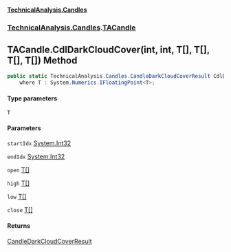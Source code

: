 #### [TechnicalAnalysis.Candles](TechnicalAnalysis.Candles.md 'TechnicalAnalysis.Candles')
### [TechnicalAnalysis.Candles](TechnicalAnalysis.Candles.md#TechnicalAnalysis.Candles 'TechnicalAnalysis.Candles').[TACandle](TACandle.md 'TechnicalAnalysis.Candles.TACandle')

## TACandle.CdlDarkCloudCover<T>(int, int, T[], T[], T[], T[]) Method

```csharp
public static TechnicalAnalysis.Candles.CandleDarkCloudCoverResult CdlDarkCloudCover<T>(int startIdx, int endIdx, T[] open, T[] high, T[] low, T[] close)
    where T : System.Numerics.IFloatingPoint<T>;
```
#### Type parameters

<a name='TechnicalAnalysis.Candles.TACandle.CdlDarkCloudCover_T_(int,int,T[],T[],T[],T[]).T'></a>

`T`
#### Parameters

<a name='TechnicalAnalysis.Candles.TACandle.CdlDarkCloudCover_T_(int,int,T[],T[],T[],T[]).startIdx'></a>

`startIdx` [System.Int32](https://docs.microsoft.com/en-us/dotnet/api/System.Int32 'System.Int32')

<a name='TechnicalAnalysis.Candles.TACandle.CdlDarkCloudCover_T_(int,int,T[],T[],T[],T[]).endIdx'></a>

`endIdx` [System.Int32](https://docs.microsoft.com/en-us/dotnet/api/System.Int32 'System.Int32')

<a name='TechnicalAnalysis.Candles.TACandle.CdlDarkCloudCover_T_(int,int,T[],T[],T[],T[]).open'></a>

`open` [T](TACandle.CdlDarkCloudCover_T_(int,int,T[],T[],T[],T[]).md#TechnicalAnalysis.Candles.TACandle.CdlDarkCloudCover_T_(int,int,T[],T[],T[],T[]).T 'TechnicalAnalysis.Candles.TACandle.CdlDarkCloudCover<T>(int, int, T[], T[], T[], T[]).T')[[]](https://docs.microsoft.com/en-us/dotnet/api/System.Array 'System.Array')

<a name='TechnicalAnalysis.Candles.TACandle.CdlDarkCloudCover_T_(int,int,T[],T[],T[],T[]).high'></a>

`high` [T](TACandle.CdlDarkCloudCover_T_(int,int,T[],T[],T[],T[]).md#TechnicalAnalysis.Candles.TACandle.CdlDarkCloudCover_T_(int,int,T[],T[],T[],T[]).T 'TechnicalAnalysis.Candles.TACandle.CdlDarkCloudCover<T>(int, int, T[], T[], T[], T[]).T')[[]](https://docs.microsoft.com/en-us/dotnet/api/System.Array 'System.Array')

<a name='TechnicalAnalysis.Candles.TACandle.CdlDarkCloudCover_T_(int,int,T[],T[],T[],T[]).low'></a>

`low` [T](TACandle.CdlDarkCloudCover_T_(int,int,T[],T[],T[],T[]).md#TechnicalAnalysis.Candles.TACandle.CdlDarkCloudCover_T_(int,int,T[],T[],T[],T[]).T 'TechnicalAnalysis.Candles.TACandle.CdlDarkCloudCover<T>(int, int, T[], T[], T[], T[]).T')[[]](https://docs.microsoft.com/en-us/dotnet/api/System.Array 'System.Array')

<a name='TechnicalAnalysis.Candles.TACandle.CdlDarkCloudCover_T_(int,int,T[],T[],T[],T[]).close'></a>

`close` [T](TACandle.CdlDarkCloudCover_T_(int,int,T[],T[],T[],T[]).md#TechnicalAnalysis.Candles.TACandle.CdlDarkCloudCover_T_(int,int,T[],T[],T[],T[]).T 'TechnicalAnalysis.Candles.TACandle.CdlDarkCloudCover<T>(int, int, T[], T[], T[], T[]).T')[[]](https://docs.microsoft.com/en-us/dotnet/api/System.Array 'System.Array')

#### Returns
[CandleDarkCloudCoverResult](CandleDarkCloudCoverResult.md 'TechnicalAnalysis.Candles.CandleDarkCloudCoverResult')